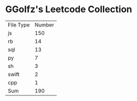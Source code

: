 # GGolfz's Leetcode Collection

<table><tr><td>File Type</td><td>Number</td></tr><tr><td>js</td><td>150</td></tr><tr><td>rb</td><td>14</td></tr><tr><td>sql</td><td>13</td></tr><tr><td>py</td><td>7</td></tr><tr><td>sh</td><td>3</td></tr><tr><td>swift</td><td>2</td></tr><tr><td>cpp</td><td>1</td></tr><tr><td>Sum</td><td>190</td></tr></table>